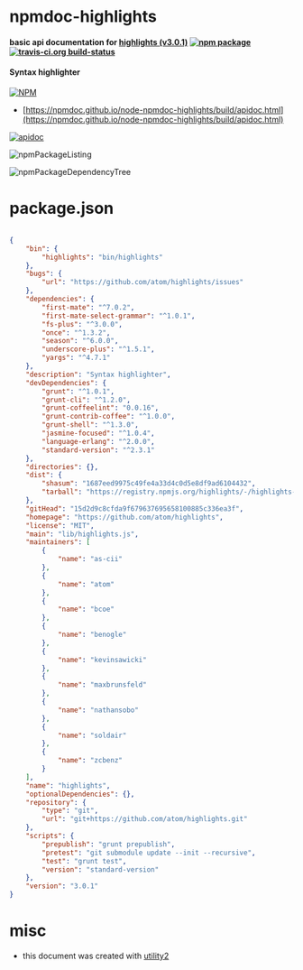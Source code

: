 # npmdoc-highlights

#### basic api documentation for  [highlights (v3.0.1)](https://github.com/atom/highlights)  [![npm package](https://img.shields.io/npm/v/npmdoc-highlights.svg?style=flat-square)](https://www.npmjs.org/package/npmdoc-highlights) [![travis-ci.org build-status](https://api.travis-ci.org/npmdoc/node-npmdoc-highlights.svg)](https://travis-ci.org/npmdoc/node-npmdoc-highlights)

#### Syntax highlighter

[![NPM](https://nodei.co/npm/highlights.png?downloads=true&downloadRank=true&stars=true)](https://www.npmjs.com/package/highlights)

- [https://npmdoc.github.io/node-npmdoc-highlights/build/apidoc.html](https://npmdoc.github.io/node-npmdoc-highlights/build/apidoc.html)

[![apidoc](https://npmdoc.github.io/node-npmdoc-highlights/build/screenCapture.buildCi.browser.%252Ftmp%252Fbuild%252Fapidoc.html.png)](https://npmdoc.github.io/node-npmdoc-highlights/build/apidoc.html)

![npmPackageListing](https://npmdoc.github.io/node-npmdoc-highlights/build/screenCapture.npmPackageListing.svg)

![npmPackageDependencyTree](https://npmdoc.github.io/node-npmdoc-highlights/build/screenCapture.npmPackageDependencyTree.svg)



# package.json

```json

{
    "bin": {
        "highlights": "bin/highlights"
    },
    "bugs": {
        "url": "https://github.com/atom/highlights/issues"
    },
    "dependencies": {
        "first-mate": "^7.0.2",
        "first-mate-select-grammar": "^1.0.1",
        "fs-plus": "^3.0.0",
        "once": "^1.3.2",
        "season": "^6.0.0",
        "underscore-plus": "^1.5.1",
        "yargs": "^4.7.1"
    },
    "description": "Syntax highlighter",
    "devDependencies": {
        "grunt": "^1.0.1",
        "grunt-cli": "^1.2.0",
        "grunt-coffeelint": "0.0.16",
        "grunt-contrib-coffee": "^1.0.0",
        "grunt-shell": "^1.3.0",
        "jasmine-focused": "^1.0.4",
        "language-erlang": "^2.0.0",
        "standard-version": "^2.3.1"
    },
    "directories": {},
    "dist": {
        "shasum": "1687eed9975c49fe4a33d4c0d5e8df9ad6104432",
        "tarball": "https://registry.npmjs.org/highlights/-/highlights-3.0.1.tgz"
    },
    "gitHead": "15d2d9c8cfda9f679637695658100885c336ea3f",
    "homepage": "https://github.com/atom/highlights",
    "license": "MIT",
    "main": "lib/highlights.js",
    "maintainers": [
        {
            "name": "as-cii"
        },
        {
            "name": "atom"
        },
        {
            "name": "bcoe"
        },
        {
            "name": "benogle"
        },
        {
            "name": "kevinsawicki"
        },
        {
            "name": "maxbrunsfeld"
        },
        {
            "name": "nathansobo"
        },
        {
            "name": "soldair"
        },
        {
            "name": "zcbenz"
        }
    ],
    "name": "highlights",
    "optionalDependencies": {},
    "repository": {
        "type": "git",
        "url": "git+https://github.com/atom/highlights.git"
    },
    "scripts": {
        "prepublish": "grunt prepublish",
        "pretest": "git submodule update --init --recursive",
        "test": "grunt test",
        "version": "standard-version"
    },
    "version": "3.0.1"
}
```



# misc
- this document was created with [utility2](https://github.com/kaizhu256/node-utility2)
